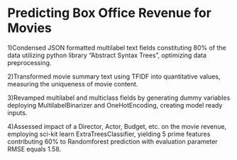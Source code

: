 # Predicting Box Office Revenue for Movies
1)Condensed JSON formatted multilabel text fields constituting 80% of the data utilizing python library “Abstract Syntax Trees”, optimizing data preprocessing.  

2)Transformed movie summary text using TFIDF into quantitative values, measuring the uniqueness of movie content.

3)Revamped multilabel and multiclass fields by generating dummy variables deploying MultilabelBinarizer and OneHotEncoding, creating model ready inputs. 

4)Assessed impact of a Director, Actor, Budget, etc. on the movie revenue, employing sci-kit learn ExtraTreesClassifier, yielding 5 prime features contributing 60% to Randomforest prediction with evaluation parameter RMSE equals 1.58.
